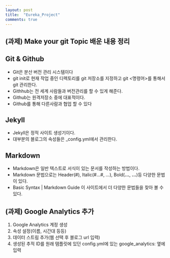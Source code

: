 ```yaml
---
layout: post
title:  "Eureka_Project"
comments: true
---
```




## (과제) Make your git Topic 배운 내용 정리

## Git & Github
- Git은 분산 버전 관리 시스템이다
- git init로 현재 작업 중인 디렉토리를 git 저장소를 지정하고 git <명령어>를 통해서 git 관리한다.
- Githhub는 전 세계 사람들과 버전관리를 할 수 있게 해준다.
- Github는 원격저장소 중에 대표적이다.
- Github를 통해 다른사람과 협업 할 수 있다

## Jekyll
- Jekyll은 정적 사이트 생성기이다.
- 대부분의 블로그의 속성들은 _config.yml에서 관리한다.

## Markdown
- Markdown은 일반 텍스트로 서식이 있는 문서를 작성하는 방법이다.
- Markdown 문법으로는 Header(#), Italic(#...#, _..._), Bold(**...**, __...__)등 다양한 문법이 있다.
- Basic Syntax | Markdown Guide 이 사이트에서 더 다양한 문법들을 찾아 볼 수 있다.

## (과제) Google Analytics 추가

1. Google Analytics 계정 생성
2. 속성 설정(이름, 시간대 등등)
3. 데이터 스트림 추가(웹 선택 후 블로그 url 입력)
4. 생성된 추적 ID를 원래 탬플릿에 있던 config.yml에 있는 google_analytics: 옆에 입력
